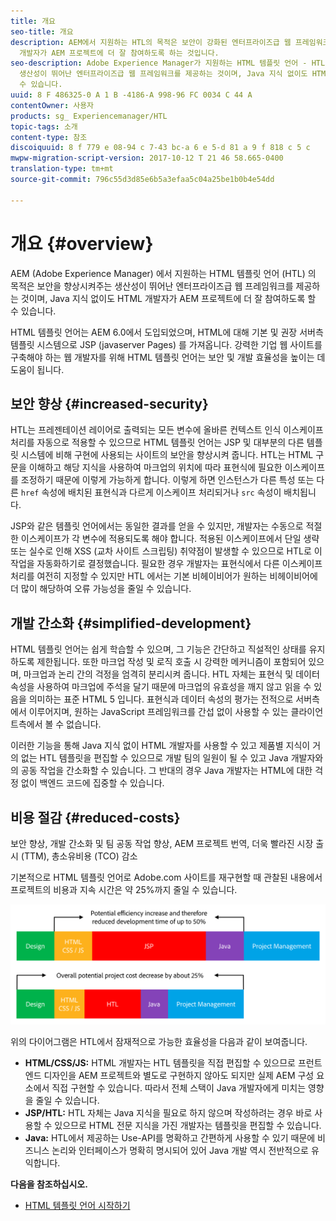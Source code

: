 ```yaml
---
title: 개요
seo-title: 개요
description: AEM에서 지원하는 HTL의 목적은 보안이 강화된 엔터프라이즈급 웹 프레임워크를 제공하는 것이며, Java 지식 없이도 HTML
  개발자가 AEM 프로젝트에 더 잘 참여하도록 하는 것입니다.
seo-description: Adobe Experience Manager가 지원하는 HTML 템플릿 언어 - HTL의 목적은 보안을 향상시켜주는
  생산성이 뛰어난 엔터프라이즈급 웹 프레임워크를 제공하는 것이며, Java 지식 없이도 HTML 개발자가 AEM 프로젝트에 더 잘 참여하도록 할
  수 있습니다.
uuid: 8 F 486325-0 A 1 B -4186-A 998-96 FC 0034 C 44 A
contentOwner: 사용자
products: sg_ Experiencemanager/HTL
topic-tags: 소개
content-type: 참조
discoiquuid: 8 f 779 e 08-94 c 7-43 bc-a 6 e 5-d 81 a 9 f 818 c 5 c
mwpw-migration-script-version: 2017-10-12 T 21 46 58.665-0400
translation-type: tm+mt
source-git-commit: 796c55d3d85e6b5a3efaa5c04a25be1b0b4e54dd

---
```



# 개요 {#overview}

AEM (Adobe Experience Manager) 에서 지원하는 HTML 템플릿 언어 (HTL) 의 목적은 보안을 향상시켜주는 생산성이 뛰어난 엔터프라이즈급 웹 프레임워크를 제공하는 것이며, Java 지식 없이도 HTML 개발자가 AEM 프로젝트에 더 잘 참여하도록 할 수 있습니다.

HTML 템플릿 언어는 AEM 6.0에서 도입되었으며, HTML에 대해 기본 및 권장 서버측 템플릿 시스템으로 JSP (javaserver Pages) 를 가져옵니다. 강력한 기업 웹 사이트를 구축해야 하는 웹 개발자를 위해 HTML 템플릿 언어는 보안 및 개발 효율성을 높이는 데 도움이 됩니다.

## 보안 향상 {#increased-security}

HTL는 프레젠테이션 레이어로 출력되는 모든 변수에 올바른 컨텍스트 인식 이스케이프 처리를 자동으로 적용할 수 있으므로 HTML 템플릿 언어는 JSP 및 대부분의 다른 템플릿 시스템에 비해 구현에 사용되는 사이트의 보안을 향상시켜 줍니다. HTL는 HTML 구문을 이해하고 해당 지식을 사용하여 마크업의 위치에 따라 표현식에 필요한 이스케이프를 조정하기 때문에 이렇게 가능하게 합니다. 이렇게 하면 인스턴스가 다른 특성 또는 다른 `href` 속성에 배치된 표현식과 다르게 이스케이프 처리되거나 `src` 속성이 배치됩니다.

JSP와 같은 템플릿 언어에서는 동일한 결과를 얻을 수 있지만, 개발자는 수동으로 적절한 이스케이프가 각 변수에 적용되도록 해야 합니다. 적용된 이스케이프에서 단일 생략 또는 실수로 인해 XSS (교차 사이트 스크립팅) 취약점이 발생할 수 있으므로 HTL로 이 작업을 자동화하기로 결정했습니다. 필요한 경우 개발자는 표현식에서 다른 이스케이프 처리를 여전히 지정할 수 있지만 HTL 에서는 기본 비헤이비어가 원하는 비헤이비어에 더 많이 해당하여 오류 가능성을 줄일 수 있습니다.

## 개발 간소화 {#simplified-development}

HTML 템플릿 언어는 쉽게 학습할 수 있으며, 그 기능은 간단하고 직설적인 상태를 유지하도록 제한됩니다. 또한 마크업 작성 및 로직 호출 시 강력한 메커니즘이 포함되어 있으며, 마크업과 논리 간의 걱정을 엄격히 분리시켜 줍니다. HTL 자체는 표현식 및 데이터 속성을 사용하여 마크업에 주석을 달기 때문에 마크업의 유효성을 깨지 않고 읽을 수 있음을 의미하는 표준 HTML 5 입니다. 표현식과 데이터 속성의 평가는 전적으로 서버측에서 이루어지며, 원하는 JavaScript 프레임워크를 간섭 없이 사용할 수 있는 클라이언트측에서 볼 수 없습니다.

이러한 기능을 통해 Java 지식 없이 HTML 개발자를 사용할 수 있고 제품별 지식이 거의 없는 HTL 템플릿을 편집할 수 있으므로 개발 팀의 일원이 될 수 있고 Java 개발자와의 공동 작업을 간소화할 수 있습니다. 그 반대의 경우 Java 개발자는 HTML에 대한 걱정 없이 백엔드 코드에 집중할 수 있습니다.

## 비용 절감 {#reduced-costs}

보안 향상, 개발 간소화 및 팀 공동 작업 향상, AEM 프로젝트 번역, 더욱 빨라진 시장 출시 (TTM), 총소유비용 (TCO) 감소

기본적으로 HTML 템플릿 언어로 Adobe.com 사이트를 재구현할 때 관찰된 내용에서 프로젝트의 비용과 지속 시간은 약 25%까지 줄일 수 있습니다.

![](assets/chlimage_1.png)

위의 다이어그램은 HTL에서 잠재적으로 가능한 효율성을 다음과 같이 보여줍니다.

* **HTML/CSS/JS:** HTML 개발자는 HTL 템플릿을 직접 편집할 수 있으므로 프런트 엔드 디자인을 AEM 프로젝트와 별도로 구현하지 않아도 되지만 실제 AEM 구성 요소에서 직접 구현할 수 있습니다. 따라서 전체 스택이 Java 개발자에게 미치는 영향을 줄일 수 있습니다.
* **JSP/HTL:** HTL 자체는 Java 지식을 필요로 하지 않으며 작성하려는 경우 바로 사용할 수 있으므로 HTML 전문 지식을 가진 개발자는 템플릿을 편집할 수 있습니다.
* **Java:** HTL에서 제공하는 Use-API를 명확하고 간편하게 사용할 수 있기 때문에 비즈니스 논리와 인터페이스가 명확히 명시되어 있어 Java 개발 역시 전반적으로 유익합니다.

**다음을 참조하십시오.**

* [HTML 템플릿 언어 시작하기](getting-started.md)

